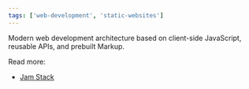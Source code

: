```yaml
---
tags: ['web-development', 'static-websites']
---
```


Modern web development architecture based on client-side JavaScript, reusable APIs, and prebuilt Markup.

<!-- abstract -->

Read more:

- [Jam Stack](https://jamstack.org/)
